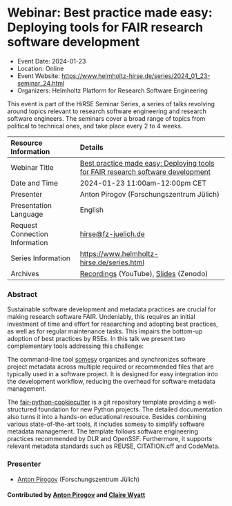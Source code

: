 # Webinar: Best practice made easy: Deploying tools for FAIR research software development

- Event Date: 2024-01-23
- Location: Online
- Event Website: <https://www.helmholtz-hirse.de/series/2024_01_23-seminar_24.html>
- Organizers: Helmholtz Platform for Research Software Engineering

This event is part of the HiRSE Seminar Series, a series of talks revolving around topics relevant to research software engineering and research software engineers. The seminars cover a broad range of topics from political to technical ones, and take place every 2 to 4 weeks.

Resource Information | Details
:--- | :---			   
Webinar Title | [Best practice made easy: Deploying tools for FAIR research software development](https://www.helmholtz-hirse.de/series/2024_01_23-seminar_24.html)
Date and Time | 2024-01-23 11:00am-12:00pm CET
Presenter | Anton Pirogov (Forschungszentrum Jülich)
Presentation Language | English
Request Connection Information | [hirse@fz-juelich.de](mailto:hirse@fz-juelich.de)
Series Information | <https://www.helmholtz-hirse.de/series.html>
Archives | [Recordings](https://www.youtube.com/@Helmholtz_Platform_for_RSE) (YouTube), [Slides](https://zenodo.org/communities/hirse/) (Zenodo)

### Abstract

Sustainable software development and metadata practices are crucial for making research software FAIR. Undeniably, this requires an initial investment of time and effort for researching and adopting best practices, as well as for regular maintenance tasks. This impairs the bottom-up adoption of best practices by RSEs. In this talk we present two complementary tools addressing this challenge:

The command-line tool [somesy](https://pypi.org/project/somesy) organizes and synchronizes software project metadata across multiple required or recommended files that are typically used in a software project. It is designed for easy integration into the development workflow, reducing the overhead for software metadata management.

The [fair-python-cookiecutter](https://github.com/Materials-Data-Science-and-Informatics/fair-python-cookiecutter) is a git repository template providing a well-structured foundation for new Python projects. The detailed documentation also turns it into a hands-on educational resource. Besides combining various state-of-the-art tools, it includes somesy to simplify software metadata management. The template follows software engineering practices recommended by DLR and OpenSSF. Furthermore, it supports relevant metadata standards such as REUSE, CITATION.cff and CodeMeta.

### Presenter

- [Anton Pirogov](https://www.fz-juelich.de/profile/pirogov_a) (Forschungszentrum Jülich)

#### Contributed by [Anton Pirogov](https://github.com/apirogov) and [Claire Wyatt](https://github.com/ClaireWyatt)

<!---
Publish: yes
Topics: software interoperability, software sustainability, reproducibility, software publishing and citation
--->
